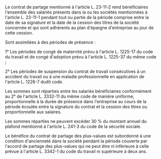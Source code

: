 Le contrat de partage mentionné à l'article L. 23-11-2 rend bénéficiaires l'ensemble des salariés présents dans la ou les sociétés mentionnées à l'article L. 23-11-1 pendant tout ou partie de la période comprise entre la date de sa signature et la date de la cession des titres de la société concernée et qui sont adhérents au plan d'épargne d'entreprise au jour de cette cession.   

  
Sont assimilées à des périodes de présence :   

  
1° Les périodes de congé de maternité prévu à l'article L. 1225-17 du code du travail et de congé d'adoption prévu à l'article L. 1225-37 du même code ;   

  
2° Les périodes de suspension du contrat de travail consécutives à un accident du travail ou à une maladie professionnelle en application de l'article L. 1226-7 dudit code.   

  
Les sommes sont réparties entre les salariés bénéficiaires conformément au 2° de l'article L. 3332-11 du même code de manière uniforme, proportionnelle à la durée de présence dans l'entreprise au cours de la période écoulée entre la signature du contrat et la cession des titres ou proportionnelle aux salaires.   

  
Les sommes réparties ne peuvent excéder 30 % du montant annuel du plafond mentionné à l'article L. 241-3 du code de la sécurité sociale.   

  
Le bénéfice du contrat de partage des plus-values est subordonné à une condition d'ancienneté dans la société pendant la période couverte par l'accord de partage des plus-values qui ne peut être ni inférieure à celle prévue à l'article L. 3342-1 du code du travail ni supérieure à deux ans.

